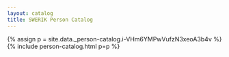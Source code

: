 ```yaml
---
layout: catalog
title: SWERIK Person Catalog
---
```

{% assign p = site.data._person-catalog.i-VHm6YMPwVufzN3xeoA3b4v %}
{% include person-catalog.html p=p %}

